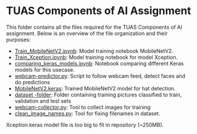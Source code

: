 # TUAS Components of AI Assignment

This folder contains all the files required for the TUAS Components of AI assignment. Below is an overview of the file organization and their purposes:

* [Train_MobileNetV2.ipynb](Train_MobileNetV2.ipynb): Model training notebook MobileNetV2.
* [Train_Xception.ipynb](Train_Xception.ipynb): Model training notebook for model Xception.
* [comparing_keras_models.ipynb](comparing_keras_models.ipynb): Notebook comparing different Keras models for this usecase.
* [webcam-predictor.py](webcam-predictor.py): Script to follow webcam feed, detect faces and do predictions
* [MobileNetV2.keras](MobileNetV2.keras): Trained MobileNetV2 model for hat detection.
* [dataset -folder](./dataset/): Folder containing training pictures classified to train, validation and test sets
* [webcam-collector.py](webcam-collector.py): Tool to collect images for training
* [clean_image_names.py](clean_image_names.py): Tool for fixing filenames in dataset.

Xception.keras model file is too big to fit in repository (~250MB).
